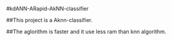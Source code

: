 #kdANN-ARapid-AkNN-classifier


##This project is a Aknn-classifier.

##The aglorithm is faster and it use less ram than knn algorithm.
